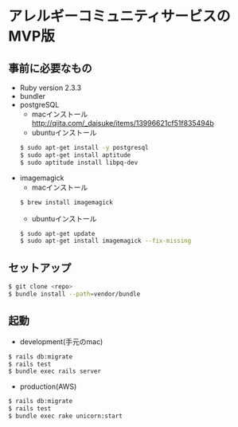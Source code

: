 # アレルギーコミュニティサービスのMVP版

## 事前に必要なもの

* Ruby version
2.3.3
* bundler
* postgreSQL
  * macインストール http://qiita.com/_daisuke/items/13996621cf51f835494b
  * ubuntuインストール
  ``` bash
  $ sudo apt-get install -y postgresql
  $ sudo apt-get install aptitude
  $ sudo aptitude install libpq-dev
  ```
* imagemagick
  * macインストール
  ``` bash
  $ brew install imagemagick
  ```
  * ubuntuインストール
  ``` bash
  $ sudo apt-get update
  $ sudo apt-get install imagemagick --fix-missing
  ```

## セットアップ

```bash
$ git clone <repo>
$ bundle install --path=vendor/bundle
```

## 起動

* development(手元のmac)
```bash
$ rails db:migrate
$ rails test
$ bundle exec rails server
```

* production(AWS)
```bash
$ rails db:migrate
$ rails test
$ bundle exec rake unicorn:start
```
